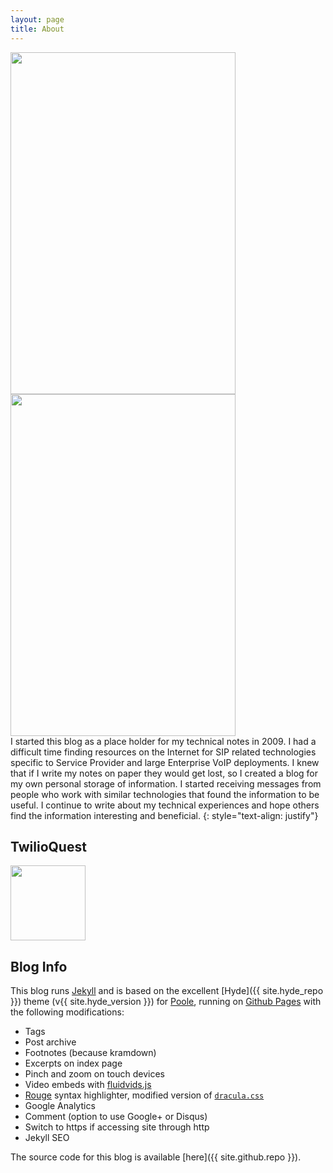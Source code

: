 ```yaml
---
layout: page
title: About
---
```


<div class="parent">
  <img class="hackpackv4" src="{{ site.baseurl }}/blog/assets/hackpackv4.png" width="360" height="547" />
  <img class="hackpackv4-lights" src="{{ site.baseurl }}/blog/assets/hackpackv4-lights.gif" width="360" height="547" />
</div>
I started this blog as a place holder for my technical notes in 2009.  I had a difficult time finding resources on the Internet for SIP related technologies specific to Service Provider and large Enterprise VoIP deployments. I knew that if I write my notes on paper they would get lost, so I created a blog for my own personal storage of information. I started receiving messages from people who work with similar technologies that found the information to be useful. I continue to write about my technical experiences and hope others find the information interesting and beneficial. 
{: style="text-align: justify"}

## TwilioQuest  
[<img src="{{ site.baseurl }}/blog/assets/base-avatar.png" width="120" height="120">](http://twilio.com/quest) 

## Blog Info

This blog runs [Jekyll](https://jekyllrb.com) and is based on the excellent [Hyde]({{ site.hyde_repo }}) theme (v{{ site.hyde_version }}) for [Poole](http://getpoole.com), running on [Github Pages](https://pages.github.com) with the following modifications:

- Tags
- Post archive
- Footnotes (because kramdown)
- Excerpts on index page
- Pinch and zoom on touch devices
- Video embeds with [fluidvids.js](https://blog.videojs.com)
- [Rouge](https://github.com/jneen/rouge) syntax highlighter, modified version of [`dracula.css`](https://github.com/dracula/pygments)
- Google Analytics
- Comment (option to use Google+ or Disqus)
- Switch to https if accessing site through http
- Jekyll SEO

The source code for this blog is available [here]({{ site.github.repo }}).

